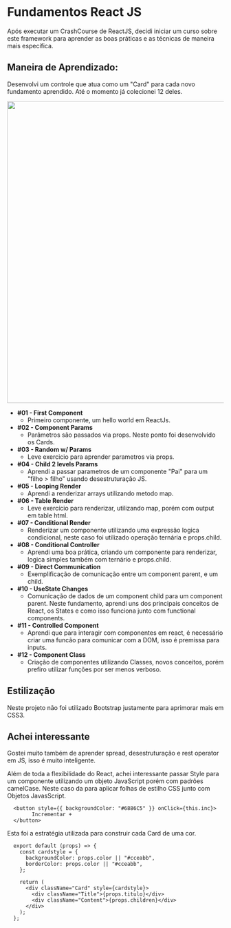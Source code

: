 # Fundamentos React JS
Após executar um CrashCourse de ReactJS, decidi iniciar um curso sobre este framework para aprender as boas práticas e as técnicas de maneira mais específica.

## Maneira de Aprendizado:
Desenvolvi um controle que atua como um "Card" para cada novo fundamento aprendido. Até o momento já colecionei 12 deles.

<image src="src/images/FirstCommit.png" width="700"/>

- **#01 - First Component**
  - Primeiro componente, um hello world em ReactJs.
- **#02 - Component Params**
  - Parâmetros são passados via props. Neste ponto foi desenvolvido os Cards.
- **#03 - Random w/ Params**
  - Leve exercicio para aprender parametros via props.
- **#04 - Child 2 levels Params**
  - Aprendi a passar parametros de um componente "Pai" para um "filho > filho" usando desestruturação JS.
- **#05 - Looping Render**
  - Aprendi a renderizar arrays utilizando metodo map.
- **#06 - Table Render**
  - Leve exercício para renderizar, utilizando map, porém com output em table html.
- **#07 - Conditional Render**
  - Renderizar um componente utilizando uma expressão logica condicional, neste caso foi utilizado operação ternária e props.child.
- **#08 - Conditional Controller**
  - Aprendi uma boa prática, criando um componente <IF> para renderizar, logica simples também com ternário e props.child.
- **#09 - Direct Communication**
  - Exemplificação de comunicação entre um component parent, e um child.
- **#10 - UseState Changes**
  - Comunicação de dados de um component child para um component parent. Neste fundamento, aprendi uns dos principais conceitos de React, os States e como isso funciona junto com functional components.
- **#11 - Controlled Component**
  - Aprendi que para interagir com componentes em react, é necessário criar uma funcão para comunicar com a DOM, isso é premissa para inputs.
- **#12 - Component Class**
  - Criação de componentes utilizando Classes, novos conceitos, porém prefiro utilizar funções por ser menos verboso.
  
## Estilização
  Neste projeto não foi utilizado Bootstrap justamente para aprimorar mais em CSS3.
  
## Achei interessante 
  Gostei muito também de aprender spread, desestruturação e rest operator em JS, isso é muito inteligente.
  
  Além de toda a flexibilidade do React, achei interessante passar Style para um componente utilizando um objeto JavaScript porém com padrões camelCase. Neste caso da para aplicar folhas de estilho CSS junto com Objetos JavasScript.  
  ```
    <button style={{ backgroundColor: "#6886C5" }} onClick={this.inc}>
          Incrementar +
    </button>
  ```
  Esta foi a estratégia utilizada para construir cada Card de uma cor.
  ```
    export default (props) => {
      const cardstyle = {
        backgroundColor: props.color || "#cceabb",
        borderColor: props.color || "#cceabb",
      };

      return (
        <div className="Card" style={cardstyle}>
          <div className="Title">{props.titulo}</div>
          <div className="Content">{props.children}</div>
        </div>
      );
    };
```
